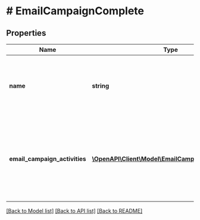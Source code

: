 # # EmailCampaignComplete

## Properties

Name | Type | Description | Notes
------------ | ------------- | ------------- | -------------
**name** | **string** | The unique and descriptive name that you specify for the email campaign. |
**email_campaign_activities** | [**\OpenAPI\Client\Model\EmailCampaignActivityInput[]**](EmailCampaignActivityInput.md) | The content of the email campaign as an array that contains a single email campaign activity object. |

[[Back to Model list]](../../README.md#models) [[Back to API list]](../../README.md#endpoints) [[Back to README]](../../README.md)
